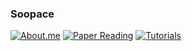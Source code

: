 ### Soopace

[![About.me](https://img.shields.io/badge/About.me-FFFFFF.svg?&style=for-the-badge&logo=About.me&logoColor=00A98F&link=https://simonjisu.github.io)](https://simonjisu.github.io)
[![Paper Reading](https://img.shields.io/badge/Paper_Reading-FFFFFF.svg?&style=for-the-badge&logo=ReadtheDocs&logoColor=0288D1&link=https://simonjisu.github.io/PaperReading/home)](https://simonjisu.github.io/PaperReading/home)
[![Tutorials](https://img.shields.io/badge/Tutorials-FFFFFF.svg?&style=for-the-badge&logo=ReadtheDocs&logoColor=E44332&link=https://simonjisu.github.io/Tutorials)](https://simonjisu.github.io/Tutorials)
